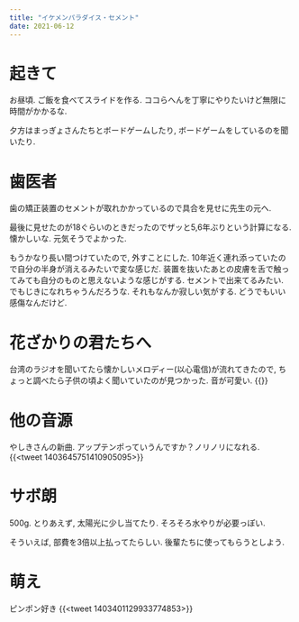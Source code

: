 ```yaml
---
title: "イケメンパラダイス・セメント"
date: 2021-06-12
---
```


# 起きて
お昼頃. ご飯を食べてスライドを作る. ココらへんを丁寧にやりたいけど無限に時間がかかるな.

夕方はまっぎょさんたちとボードゲームしたり, ボードゲームをしているのを聞いたり.

# 歯医者
歯の矯正装置のセメントが取れかかっているので具合を見せに先生の元へ.

最後に見せたのが18ぐらいのときだったのでザッと5,6年ぶりという計算になる. 懐かしいな. 元気そうでよかった.

もうかなり長い間つけていたので, 外すことにした. 10年近く連れ添っていたので自分の半身が消えるみたいで変な感じだ. 装置を抜いたあとの皮膚を舌で触ってみても自分のものと思えないような感じがする. セメントで出来てるみたい. でもじきになれちゃうんだろうな. それもなんか寂しい気がする. どうでもいい感傷なんだけど.

# 花ざかりの君たちへ
台湾のラジオを聞いてたら懐かしいメロディー(以心電信)が流れてきたので, ちょっと調べたら子供の頃よく聞いていたのが見つかった. 音が可愛い.
{{<youtube jS7zzyoixf8>}}

# 他の音源
やしきさんの新曲. アップテンポっていうんですか？ノリノリになれる.
{{<tweet 1403645751410905095>}}

# サボ朗
500g. とりあえず, 太陽光に少し当てたり. そろそろ水やりが必要っぽい.

そういえば, 部費を3倍以上払ってたらしい. 後輩たちに使ってもらうとしよう.

# 萌え
ピンポン好き
{{<tweet 1403401129933774853>}}